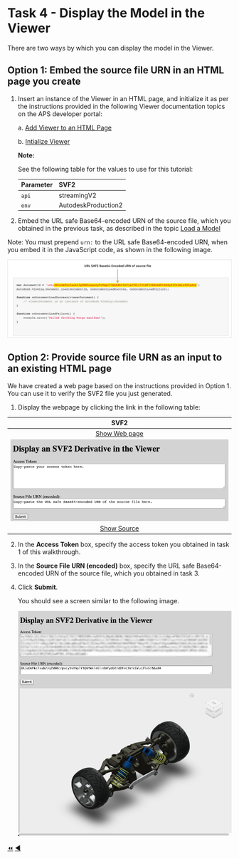 # Task 4 - Display the Model in the Viewer

There are two ways by which you can display the model in the Viewer.

## Option 1: Embed the source file URN in an HTML page you create

1. Insert an instance of the Viewer in an HTML page, and initialize it as per the instructions provided in the following Viewer documentation topics on the APS developer portal:

    a. [Add Viewer to an HTML Page](https://aps.autodesk.com/en/docs/viewer/v7/developers_guide/viewer_basics/starting-html/)

    b. [Intialize Viewer](https://aps.autodesk.com/en/docs/viewer/v7/developers_guide/viewer_basics/initialization/)

    **Note:**

    See the following table for the values to use for this tutorial:


    | Parameter       | SVF2                   |
    |-----------------|------------------------|  
    | `api`           | streamingV2            |
    | `env`           | AutodeskProduction2    |




2. Embed the URL safe Base64-encoded URN of the source file, which you obtained in the previous task, as described in the topic [Load a Model](https://aps.autodesk.com/en/docs/viewer/v7/developers_guide/viewer_basics/load-a-model/)

Note: You must prepend ``urn:`` to the URL safe Base64-encoded URN, when you embed it in the JavaScript code, as shown in the following image.

![URN in Viewer](../images/tutorial_4_urn_in_viewer.png "URN in Viewer")

## Option 2: Provide source file URN as an input to an existing HTML page

We have created a web page based on the instructions provided in Option 1. You can use it to verify the SVF2 file you just generated.


1. Display the webpage by clicking the link in the following table:

| SVF2                                                                                      |
|:----------------------------------------------------------------------------------------:|
|[Show Web page](https://autodesk-platform-services.github.io/aps-tutorial-postman/display_svf2.html) |
| ![SVF2 Web Page](../images//tutorial_4_urn_in_html_page_svf2.png)                         |
|[Show Source](../../docs/display_svf2.html)                                                |


2. In the **Access Token** box, specify the access token you obtained in task 1 of this walkthrough.

3. In the **Source File URN (encoded)** box, specify the URL safe Base64-encoded URN of the source file, which you obtained in task 3.

4. Click **Submit**.

   You should see a screen similar to the following image.

   ![Default Viewable](../images/task4_default_viewable.png "Default Viewable")

[:rewind:](../readme.md "readme.md") [:arrow_backward:](task-3_option_2.md "Previous task")
